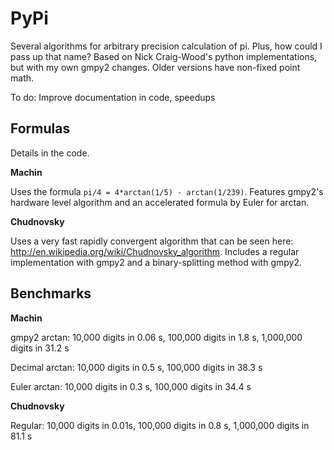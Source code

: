PyPi
====

Several algorithms for arbitrary precision calculation of pi. Plus, how could I pass up that name? 
Based on Nick Craig-Wood's python implementations, but with my own gmpy2 changes. Older versions have non-fixed point math.

To do: Improve documentation in code, speedups

Formulas
--------
Details in the code.

**Machin** 

Uses the formula `pi/4 = 4*arctan(1/5) - arctan(1/239)`. Features gmpy2's hardware level algorithm and an accelerated formula by Euler for arctan. 

**Chudnovsky**

Uses a very fast rapidly convergent algorithm that can be seen here: http://en.wikipedia.org/wiki/Chudnovsky_algorithm. Includes a regular implementation with gmpy2 and a binary-splitting method with gmpy2.  



Benchmarks
----------

**Machin**

gmpy2 arctan: 	10,000 digits in 0.06 s,	100,000 digits in  1.8 s, 	1,000,000 digits in 31.2 s

Decimal arctan:	10,000 digits in 0.5 s,		100,000 digits in 38.3 s

Euler arctan:	10,000 digits in 0.3 s,		100,000 digits in  34.4 s


**Chudnovsky**

Regular:		10,000 digits in 0.01s,		100,000 digits in 0.8 s,	1,000,000 digits in 81.1 s	